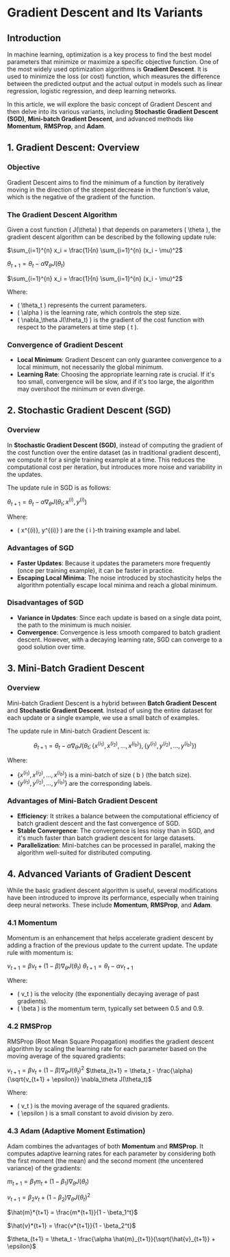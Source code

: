 # Gradient Descent and Its Variants

## Introduction

In machine learning, optimization is a key process to find the best model parameters that minimize or maximize a specific objective function. One of the most widely used optimization algorithms is **Gradient Descent**. It is used to minimize the loss (or cost) function, which measures the difference between the predicted output and the actual output in models such as linear regression, logistic regression, and deep learning networks.

In this article, we will explore the basic concept of Gradient Descent and then delve into its various variants, including **Stochastic Gradient Descent (SGD)**, **Mini-batch Gradient Descent**, and advanced methods like **Momentum**, **RMSProp**, and **Adam**.

## 1. Gradient Descent: Overview

### Objective

Gradient Descent aims to find the minimum of a function by iteratively moving in the direction of the steepest decrease in the function's value, which is the negative of the gradient of the function.

### The Gradient Descent Algorithm

Given a cost function \( J(\theta) \) that depends on parameters \( \theta \), the gradient descent algorithm can be described by the following update rule:

$\sum_{i=1}^{n} x_i = \frac{1}{n} \sum_{i=1}^{n} (x_i - \mu)^2$

$\theta_{t+1} = \theta_t - \alpha \nabla_\theta J(\theta_t)$

$\sum_{i=1}^{n} x_i = \frac{1}{n} \sum_{i=1}^{n} (x_i - \mu)^2$

Where:

- \( \theta_t \) represents the current parameters.
- \( \alpha \) is the learning rate, which controls the step size.
- \( \nabla\_\theta J(\theta_t) \) is the gradient of the cost function with respect to the parameters at time step \( t \).

### Convergence of Gradient Descent

- **Local Minimum**: Gradient Descent can only guarantee convergence to a local minimum, not necessarily the global minimum.
- **Learning Rate**: Choosing the appropriate learning rate is crucial. If it's too small, convergence will be slow, and if it's too large, the algorithm may overshoot the minimum or even diverge.

## 2. Stochastic Gradient Descent (SGD)

### Overview

In **Stochastic Gradient Descent (SGD)**, instead of computing the gradient of the cost function over the entire dataset (as in traditional gradient descent), we compute it for a single training example at a time. This reduces the computational cost per iteration, but introduces more noise and variability in the updates.

The update rule in SGD is as follows:

$\theta_{t+1} = \theta_t - \alpha \nabla_\theta J(\theta_t; x^{(i)}, y^{(i)})$

Where:

- \( x^{(i)}, y^{(i)} \) are the \( i \)-th training example and label.

### Advantages of SGD

- **Faster Updates**: Because it updates the parameters more frequently (once per training example), it can be faster in practice.
- **Escaping Local Minima**: The noise introduced by stochasticity helps the algorithm potentially escape local minima and reach a global minimum.

### Disadvantages of SGD

- **Variance in Updates**: Since each update is based on a single data point, the path to the minimum is much noisier.
- **Convergence**: Convergence is less smooth compared to batch gradient descent. However, with a decaying learning rate, SGD can converge to a good solution over time.

## 3. Mini-Batch Gradient Descent

### Overview

Mini-batch Gradient Descent is a hybrid between **Batch Gradient Descent** and **Stochastic Gradient Descent**. Instead of using the entire dataset for each update or a single example, we use a small batch of examples.

The update rule in Mini-batch Gradient Descent is:

$$
\theta_{t+1} = \theta_t - \alpha \nabla_\theta J(\theta_t; \{x^{(i_1)}, x^{(i_2)}, ..., x^{(i_b)}\}, \{y^{(i_1)}, y^{(i_2)}, ..., y^{(i_b)}\})
$$

Where:

- $\{x^{(i_1)}, x^{(i_2)}, ..., x^{(i_b)}\}$ is a mini-batch of size \( b \) (the batch size).
- $\{y^{(i_1)}, y^{(i_2)}, ..., y^{(i_b)}\}$ are the corresponding labels.

### Advantages of Mini-Batch Gradient Descent

- **Efficiency**: It strikes a balance between the computational efficiency of batch gradient descent and the fast convergence of SGD.
- **Stable Convergence**: The convergence is less noisy than in SGD, and it's much faster than batch gradient descent for large datasets.
- **Parallelization**: Mini-batches can be processed in parallel, making the algorithm well-suited for distributed computing.

## 4. Advanced Variants of Gradient Descent

While the basic gradient descent algorithm is useful, several modifications have been introduced to improve its performance, especially when training deep neural networks. These include **Momentum**, **RMSProp**, and **Adam**.

### 4.1 Momentum

Momentum is an enhancement that helps accelerate gradient descent by adding a fraction of the previous update to the current update. The update rule with momentum is:

$v_{t+1} = \beta v_t + (1 - \beta) \nabla_\theta J(\theta_t)$
$\theta_{t+1} = \theta_t - \alpha v_{t+1}$

Where:

- \( v_t \) is the velocity (the exponentially decaying average of past gradients).
- \( \beta \) is the momentum term, typically set between 0.5 and 0.9.

### 4.2 RMSProp

RMSProp (Root Mean Square Propagation) modifies the gradient descent algorithm by scaling the learning rate for each parameter based on the moving average of the squared gradients:

$v_{t+1} = \beta v_t + (1 - \beta) \nabla_\theta J(\theta_t)^2$
$\theta_{t+1} = \theta_t - \frac{\alpha}{\sqrt{v_{t+1} + \epsilon}} \nabla_\theta J(\theta_t)$

Where:

- \( v_t \) is the moving average of the squared gradients.
- \( \epsilon \) is a small constant to avoid division by zero.

### 4.3 Adam (Adaptive Moment Estimation)

Adam combines the advantages of both **Momentum** and **RMSProp**. It computes adaptive learning rates for each parameter by considering both the first moment (the mean) and the second moment (the uncentered variance) of the gradients:

$m_{t+1} = \beta_1 m_t + (1 - \beta_1) \nabla_\theta J(\theta_t)$

$v_{t+1} = \beta_2 v_t + (1 - \beta_2) \nabla_\theta J(\theta_t)^2$

$\hat{m}*{t+1} = \frac{m*{t+1}}{1 - \beta_1^t}$

$\hat{v}*{t+1} = \frac{v*{t+1}}{1 - \beta_2^t}$

$\theta_{t+1} = \theta_t - \frac{\alpha \hat{m}_{t+1}}{\sqrt{\hat{v}_{t+1}} + \epsilon}$
